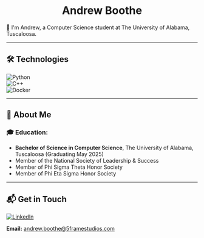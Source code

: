 <h1 align="center">Andrew Boothe</h1>

👋 I'm Andrew, a Computer Science student at The University of Alabama, Tuscaloosa.

---

## 🛠️ Technologies

![Python](https://img.shields.io/badge/python-0078D4?style=for-the-badge&logo=python&logoColor=white)  
![C++](https://img.shields.io/badge/c++-00599C?style=for-the-badge&logo=c%2B%2B&logoColor=white)  
![Docker](https://img.shields.io/badge/docker-2496ED?style=for-the-badge&logo=docker&logoColor=white)

---

## 📘 About Me

### 🎓 Education:
- **Bachelor of Science in Computer Science**, The University of Alabama, Tuscaloosa (Graduating May 2025)
- Member of the National Society of Leadership & Success  
- Member of Phi Sigma Theta Honor Society  
- Member of Phi Eta Sigma Honor Society  

---

## 📬 Get in Touch

[![LinkedIn](https://img.shields.io/badge/LinkedIn-0A66C2?style=flat&logo=linkedin&logoColor=white)](https://www.linkedin.com/in/andrew-boothe-930681241/)

**Email:** [andrew.boothe@5framestudios.com](mailto:andrew.boothe@5framestudios.com)
